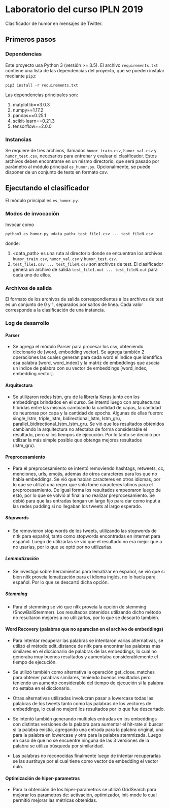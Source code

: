 # Laboratorio del curso IPLN 2019

Clasificador de humor en mensajes de Twitter.

## Primeros pasos

### Dependencias

Este proyecto usa Python 3 (versión >= 3.5).
El archivo `requirements.txt` contiene una lista de las dependencias del proyecto, que se pueden instalar mediante `pip3`:

```
pip3 install -r requirements.txt
```

Las dependencias principales son:

1. matplotlib==3.0.3
2. numpy==1.17.2
3. pandas==0.25.1
4. scikit-learn==0.21.3
5. tensorflow==2.0.0

### Instancias

Se requiere de tres archivos, llamados `humor_train.csv`, `humor_val.csv` y `humor_test.csv`, necesarios para entrenar y evaluar el clasificador. Estos archivos deben encontrarse en un mismo directorio, que será pasado por parámetro al módulo principal `es_humor.py`.
Opcionalmente, se puede disponer de un conjunto de tests en formato csv.

## Ejecutando el clasificador

El módulo principal es `es_humor.py`.

### Modos de invocación

Invocar como

```
python3 es_humor.py <data_path> test_file1.csv ... test_fileN.csv
```

donde:
1. <data_path> es una ruta al directorio donde se encuentran los archivos `humor_train.csv`, `humor_val.csv` y `humor_test.csv`.
2. `test_file1.csv ... test_fileN.csv` son archivos de test. El clasificador genera un archivo de salida `test_file1.out ... test_fileN.out` para cada uno de ellos.

### Archivos de salida

El formato de los archivos de salida correspondientes a los archivos de test es un conjunto de 0 y 1, separados por saltos de línea. Cada valor corresponde a la clasificación de una instancia.

### Log de desarrollo

#### Parser
* Se agrega el módulo Parser para procesar los csv, obteniendo diccionario de [word, embedding vector]. Se agrega también 2 operaciones las cuales generan para cada word el indice que identifica esa palabra [word, word_index] y la matriz de embeddings que asocia un indice de palabra con su vector de embeddings [word_index, embedding vector].
#### Arquitectura
* Se utilizaron redes lstm, gru de la librería Keras junto con los embeddings brindados en el curso. Se intentó luego con arquitecturas híbridas entre las mismas cambiando la cantidad de capas, la cantidad de neuronas por capa y la cantidad de epochs. Algunas de ellas fueron: single_lstm, triple_lstm, bidirectional_lstm, lstm_gru, parallel_bidirectional_lstm_lstm_gru. Se vió que los resultados obtenidos cambiando la arquitectura no afectaba de forma considerable el resultado, pero si los tiempos de ejecución.
 Por lo tanto se decidió por utilizar la más simple posible que obtenga mejores resultados (lstm_gru).
#### Preprocesamiento
* Para el preprocesamiento se intentó removiendo hashtags, retweets, cc, menciones, urls, emojis, además de otros caracteres para los que no había embeddings. Se vió que habían caracteres en otros idiomas, por lo que se utilizó una regex que solo tome caracteres latinos para el preprocesamiento. De igual forma los resultados empeoraron luego de esto, por lo que se volvió al final a no realizar preprocesamiento. Se debió para que las entradas tengan un largo fijo para dar como input a las redes padding si no llegaban los tweets al largo esperado.
##### Stopwords
* Se removieron stop words de los tweets, utilizando las stopwords de nltk para español, tanto como stopwords encontradas en internet para español. Luego de utilizarlas se vió que el resultado no era mejor que a no usarlas, por lo que se optó por no utilizarlas.
##### Lemmatización
* Se investigó sobre herramientas para lematizar en español, se vió que si bien nltk proveía lematización para el idioma inglés, no lo hacía para español. Por lo que se descartó dicha opción.
##### Stemming
* Para el stemming se vió que nltk proveía la opción de stemming (SnowBallStemmer). Los resultados obtenidos utilizando dicho método no resultaron mejores a no utilizarlos, por lo que se descartó también.

#### Word Recovery (palabras que no aparecían en el archivo de embeddings)
* Para intentar recuperar las palabras se intentaron varias alternativas, se utilizó el método edit_distance de nltk para encontrar las palabras más similares en el diccionario de palabras de las embeddings, lo cual no generaba muy buenos resultados y aumentaba considerablemente el tiempo de ejecución.

* Se utilizó también como alternativa la operación get_close_matches para obtener palabras similares, teniendo buenos resultados pero teniendo un aumento considerable del tiempo de ejecución si la palabra no estaba en el diccionario.

* Otras alternativas utilizadas involucran pasar a lowercase todas las palabras de los tweets tanto como las palabras de los vectores de embeddings, lo cual no mejoró los resultados por lo que fue descartado.

* Se intentó también generando multiples entradas en los embeddings con distintas versiones de la palabra para aumentar el hit-rate al buscar si la palabra existía, agregando una entrada para la palabra original, una para la palabra en lowercase y otra para la palabra stemmizada. Luego en caso de que no se encuentre ninguna de las 3 versiones de la palabra se utiliza búsqueda por similaridad.

* Las palabras no reconocidas finalmente luego de intentar recuperarlas se las sustituye por <UNK> el cual tiene como vector de embedding el vector nulo. 

#### Optimización de hiper-parametros
* Para la obtención de los hiper-parametros se utilizó GridSearch para mejorar los parametros de: activación, optimizador, init-mode lo cual permitió mejorar las métricas obtenidas.




